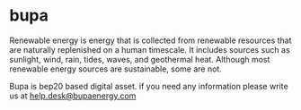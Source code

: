 # bupa
Renewable energy is energy that is collected from renewable resources that are naturally replenished on a human timescale. It includes sources such as sunlight, wind, rain, tides, waves, and geothermal heat. Although most renewable energy sources are sustainable, some are not.


Bupa is bep20 based digital asset. if you need any information please write us at help.desk@bupaenergy.com
